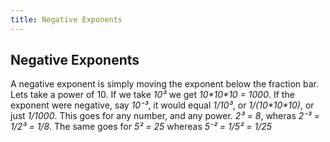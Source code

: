 ```yaml
---
title: Negative Exponents
---
```

## Negative Exponents

A negative exponent is simply moving the exponent below the fraction bar. Lets take a power of 10. If we take _10³_ we get _10\*10\*10 = 1000_. If the exponent were negative, say _10⁻³_, it would equal _1/10³_, or _1/(10\*10\*10)_, or just _1/1000_.
This goes for any number, and any power. _2³ = 8_, wheras _2⁻³ = 1/2³ = 1/8_. The same goes for _5² = 25_ whereas 
_5⁻² = 1/5² = 1/25_


